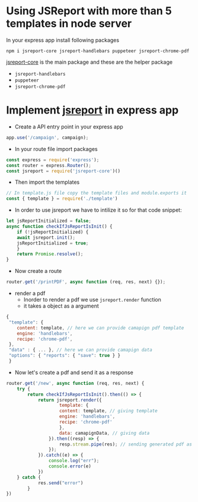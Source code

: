 # Using JSReport with more than 5 templates in node server 

In your express app install following packages

```
npm i jsreport-core jsreport-handlebars puppeteer jsreport-chrome-pdf
```

[jsreport-core](https://www.npmjs.com/package/jsreport-core) is the main package and these are the helper package
- `jsreport-handlebars`
- `puppeteer`
- `jsreport-chrome-pdf`

# Implement [jsreport](https://github.com/jsreport/jsreport/tree/master/packages/jsreport-core) in express app

- Create a API entry point in your express app   
```js
app.use('/campaign', campaign);
```
- In your route file import packages
```js
const express = require('express');
const router = express.Router(); 
const jsreport = require('jsreport-core')()
```
- Then import the templates
```js
// In template.js file copy the template files and module.exports it
const { template } = require('./template')
```
- In order to use jsreport we have to intilize it so for that code snippet:
```js
let jsReportInitialized = false;
async function checkIfJsReportIsInit() {
	if (!jsReportInitialized) {
	await jsreport.init();
	jsReportInitialized = true;
	}
	return Promise.resolve();
}
```
- Now create a route
```js
router.get('/printPDF', async function (req, res, next) {});
```
- render a pdf 
	- Inorder to render a pdf  we use `jsreport.render` function
	- it takes a object as a argument
```js
{ 
 "template": { 
	content: template, // here we can provide camapign pdf template
	engine: 'handlebars',
	recipe: 'chrome-pdf',
 }, 
 "data" : { ... }, // here we can provide camapign data
 "options": { "reports": { "save": true } } 
 }
```
- Now let's create a pdf and send it as a response
```js
router.get('/new', async function (req, res, next) {
	try {
		return checkIfJsReportIsInit().then(() => {
			return jsreport.render({
					template: {
					content: template, // giving template
					engine: 'handlebars',
					recipe: 'chrome-pdf'
					},
					data: camapignData, // giving data
				}).then((resp) => {
					resp.stream.pipe(res); // sending generated pdf as a res
				});
			}).catch((e) => {
				console.log("err");
				console.error(e)
			})
	} catch {
			res.send("error")
		}
})
```


